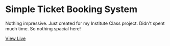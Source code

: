 # Simple Ticket Booking System

Nothing impressive. Just created for my Institute Class project. Didn't spent much time. So nothing spacial here!

[View Live](https://modasser.is-a.dev/ticket-booking-system-institute-project/)
